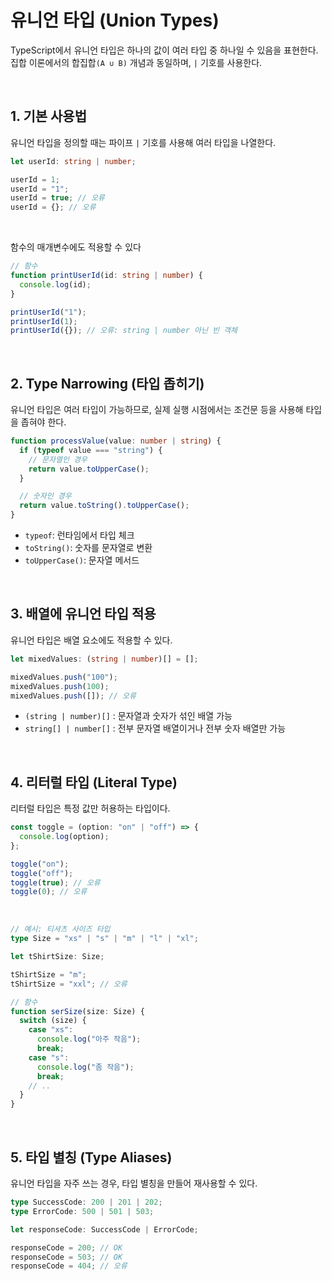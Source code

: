 # 유니언 타입 (Union Types)

TypeScript에서 유니언 타입은 하나의 값이 여러 타입 중 하나일 수 있음을 표현한다.  
집합 이론에서의 합집합`(A ∪ B)` 개념과 동일하며, `|` 기호를 사용한다.

<br>

## 1. 기본 사용법

유니언 타입을 정의할 때는 파이프 `|` 기호를 사용해 여러 타입을 나열한다.

```ts
let userId: string | number;

userId = 1;
userId = "1";
userId = true; // 오류
userId = {}; // 오류
```

<br>

함수의 매개변수에도 적용할 수 있다

```ts
// 함수
function printUserId(id: string | number) {
  console.log(id);
}

printUserId("1");
printUserId(1);
printUserId({}); // 오류: string | number 아닌 빈 객체
```

<br>

## 2. Type Narrowing (타입 좁히기)

유니언 타입은 여러 타입이 가능하므로, 실제 실행 시점에서는 조건문 등을 사용해 타입을 좁혀야 한다.

```ts
function processValue(value: number | string) {
  if (typeof value === "string") {
    // 문자열인 경우
    return value.toUpperCase();
  }

  // 숫자인 경우
  return value.toString().toUpperCase();
}
```

- `typeof`: 런타임에서 타입 체크
- `toString()`: 숫자를 문자열로 변환
- `toUpperCase()`: 문자열 메서드

<br>

## 3. 배열에 유니언 타입 적용

유니언 타입은 배열 요소에도 적용할 수 있다.

```ts
let mixedValues: (string | number)[] = [];

mixedValues.push("100");
mixedValues.push(100);
mixedValues.push([]); // 오류
```

- `(string | number)[]` : 문자열과 숫자가 섞인 배열 가능
- `string[] | number[]` : 전부 문자열 배열이거나 전부 숫자 배열만 가능

<br>

## 4. 리터럴 타입 (Literal Type)

리터럴 타입은 특정 값만 허용하는 타입이다.

```ts
const toggle = (option: "on" | "off") => {
  console.log(option);
};

toggle("on");
toggle("off");
toggle(true); // 오류
toggle(0); // 오류
```

<br>

```ts
// 예시: 티셔츠 사이즈 타입
type Size = "xs" | "s" | "m" | "l" | "xl";

let tShirtSize: Size;

tShirtSize = "m";
tShirtSize = "xxl"; // 오류

// 함수
function serSize(size: Size) {
  switch (size) {
    case "xs":
      console.log("아주 작음");
      break;
    case "s":
      console.log("좀 작음");
      break;
    // ..
  }
}
```

<br>

## 5. 타입 별칭 (Type Aliases)

유니언 타입을 자주 쓰는 경우, 타입 별칭을 만들어 재사용할 수 있다.

```ts
type SuccessCode: 200 | 201 | 202;
type ErrorCode: 500 | 501 | 503;

let responseCode: SuccessCode | ErrorCode;

responseCode = 200; // OK
responseCode = 503; // OK
responseCode = 404; // 오류
```

<br>
<Comment/>
